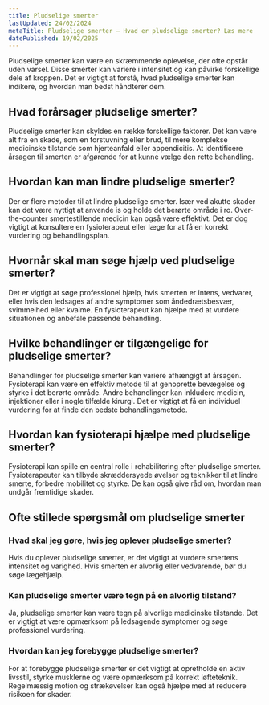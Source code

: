 ```yaml
---
title: Pludselige smerter
lastUpdated: 24/02/2024
metaTitle: Pludselige smerter – Hvad er pludselige smerter? Læs mere
datePublished: 19/02/2025
---
```


Pludselige smerter kan være en skræmmende oplevelse, der ofte opstår uden varsel. Disse smerter kan variere i intensitet og kan påvirke forskellige dele af kroppen. Det er vigtigt at forstå, hvad pludselige smerter kan indikere, og hvordan man bedst håndterer dem.

## Hvad forårsager pludselige smerter?

Pludselige smerter kan skyldes en række forskellige faktorer. Det kan være alt fra en skade, som en forstuvning eller brud, til mere komplekse medicinske tilstande som hjerteanfald eller appendicitis. At identificere årsagen til smerten er afgørende for at kunne vælge den rette behandling.

## Hvordan kan man lindre pludselige smerter?

Der er flere metoder til at lindre pludselige smerter. Især ved akutte skader kan det være nyttigt at anvende is og holde det berørte område i ro. Over-the-counter smertestillende medicin kan også være effektivt. Det er dog vigtigt at konsultere en fysioterapeut eller læge for at få en korrekt vurdering og behandlingsplan.

## Hvornår skal man søge hjælp ved pludselige smerter?

Det er vigtigt at søge professionel hjælp, hvis smerten er intens, vedvarer, eller hvis den ledsages af andre symptomer som åndedrætsbesvær, svimmelhed eller kvalme. En fysioterapeut kan hjælpe med at vurdere situationen og anbefale passende behandling.

## Hvilke behandlinger er tilgængelige for pludselige smerter?

Behandlinger for pludselige smerter kan variere afhængigt af årsagen. Fysioterapi kan være en effektiv metode til at genoprette bevægelse og styrke i det berørte område. Andre behandlinger kan inkludere medicin, injektioner eller i nogle tilfælde kirurgi. Det er vigtigt at få en individuel vurdering for at finde den bedste behandlingsmetode.

## Hvordan kan fysioterapi hjælpe med pludselige smerter?

Fysioterapi kan spille en central rolle i rehabilitering efter pludselige smerter. Fysioterapeuter kan tilbyde skræddersyede øvelser og teknikker til at lindre smerte, forbedre mobilitet og styrke. De kan også give råd om, hvordan man undgår fremtidige skader.

## Ofte stillede spørgsmål om pludselige smerter

### Hvad skal jeg gøre, hvis jeg oplever pludselige smerter?

Hvis du oplever pludselige smerter, er det vigtigt at vurdere smertens intensitet og varighed. Hvis smerten er alvorlig eller vedvarende, bør du søge lægehjælp.

### Kan pludselige smerter være tegn på en alvorlig tilstand?

Ja, pludselige smerter kan være tegn på alvorlige medicinske tilstande. Det er vigtigt at være opmærksom på ledsagende symptomer og søge professionel vurdering.

### Hvordan kan jeg forebygge pludselige smerter?

For at forebygge pludselige smerter er det vigtigt at opretholde en aktiv livsstil, styrke musklerne og være opmærksom på korrekt løfteteknik. Regelmæssig motion og strækøvelser kan også hjælpe med at reducere risikoen for skader.
